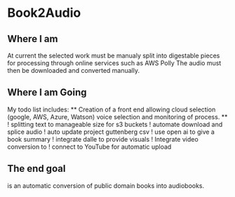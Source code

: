 # Book2Audio

## Where I am 

At current the selected work must be manualy split into digestable pieces for processing through online services such as AWS Polly
The audio must then be downloaded and converted manually. 

## Where I am Going
My todo list includes:
** Creation of a front end allowing cloud selection (google, AWS, Azure, Watson) voice selection and monitoring of process. **
! splitting text to manageable size for s3 buckets
! automate download and splice audio
! auto update project guttenberg csv 
! use open ai to give a book summary
! integrate dalle to provide visuals
! Integrate video conversion to 
! connect to YouTube for automatic upload
 
## The end goal 
is an automatic conversion of public domain books into audiobooks. 
